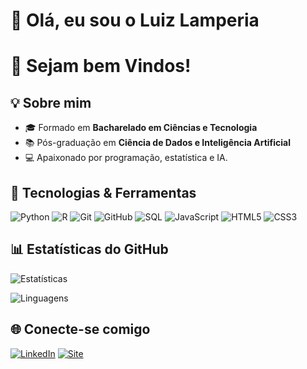 # 👋 Olá, eu sou **o Luiz Lamperia**  
# 👋 **Sejam bem Vindos!**  

## 💡 Sobre mim
- 🎓 Formado em **Bacharelado em Ciências e Tecnologia**  
- 📚 Pós-graduação em **Ciência de Dados e Inteligência Artificial**  
- 💻 Apaixonado por programação, estatística e IA.  

## 🚀 Tecnologias & Ferramentas
![Python](https://img.shields.io/badge/-Python-3776AB?logo=python&logoColor=white&style=flat)
![R](https://img.shields.io/badge/-R-276DC3?logo=r&logoColor=white&style=flat)
![Git](https://img.shields.io/badge/-Git-F05032?logo=git&logoColor=white&style=flat)
![GitHub](https://img.shields.io/badge/-GitHub-181717?logo=github&logoColor=white&style=flat)
![SQL](https://img.shields.io/badge/-SQL-4479A1?logo=mysql&logoColor=white&style=flat)
![JavaScript](https://img.shields.io/badge/-JavaScript-F7DF1E?logo=javascript&logoColor=black&style=flat)
![HTML5](https://img.shields.io/badge/-HTML5-E34F26?logo=html5&logoColor=white&style=flat)
![CSS3](https://img.shields.io/badge/-CSS3-1572B6?logo=css3&logoColor=white&style=flat)

## 📊 Estatísticas do GitHub
![Estatísticas](https://github-readme-stats.vercel.app/api?username=luizlampreia&show_icons=true&theme=dracula)

![Linguagens](https://github-readme-stats.vercel.app/api/top-langs/?username=luizlampreia&layout=compact&theme=dracula)

## 🌐 Conecte-se comigo
[![LinkedIn](https://img.shields.io/badge/-LinkedIn-0A66C2?logo=linkedin&logoColor=white&style=flat)](https://www.linkedin.com/in/luizlampreia)
[![Site](https://img.shields.io/badge/-Meu%20Site-181717?logo=github&logoColor=white&style=flat)](https://luizlampreia.github.io)


